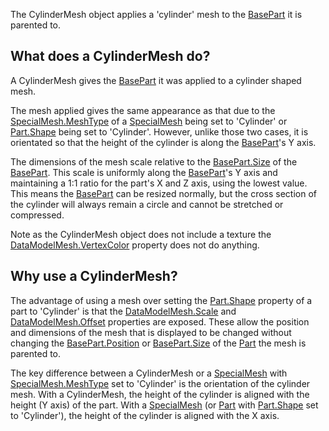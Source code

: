 The CylinderMesh object applies a 'cylinder' mesh to the [BasePart](https://create.roblox.com/docs/reference/engine/classes/BasePart) it is
parented to.

## What does a CylinderMesh do?

A CylinderMesh gives the [BasePart](https://create.roblox.com/docs/reference/engine/classes/BasePart) it was applied to a cylinder shaped mesh.

The mesh applied gives the same appearance as that due to the
[SpecialMesh.MeshType](https://create.roblox.com/docs/reference/engine/classes/SpecialMesh#MeshType) of a [SpecialMesh](https://create.roblox.com/docs/reference/engine/classes/SpecialMesh) being set to 'Cylinder' or
[Part.Shape](https://create.roblox.com/docs/reference/engine/classes/Part#Shape) being set to 'Cylinder'. However, unlike those two cases, it is
orientated so that the height of the cylinder is along the [BasePart](https://create.roblox.com/docs/reference/engine/classes/BasePart)'s Y
axis.

The dimensions of the mesh scale relative to the [BasePart.Size](https://create.roblox.com/docs/reference/engine/classes/BasePart#Size) of the
[BasePart](https://create.roblox.com/docs/reference/engine/classes/BasePart). This scale is uniformly along the [BasePart](https://create.roblox.com/docs/reference/engine/classes/BasePart)'s Y axis and
maintaining a 1:1 ratio for the part's X and Z axis, using the lowest value.
This means the [BasePart](https://create.roblox.com/docs/reference/engine/classes/BasePart) can be resized normally, but the cross section of
the cylinder will always remain a circle and cannot be stretched or
compressed.

Note as the CylinderMesh object does not include a texture the
[DataModelMesh.VertexColor](https://create.roblox.com/docs/reference/engine/classes/DataModelMesh#VertexColor) property does not do anything.

## Why use a CylinderMesh?

The advantage of using a mesh over setting the [Part.Shape](https://create.roblox.com/docs/reference/engine/classes/Part#Shape) property of a part
to 'Cylinder' is that the [DataModelMesh.Scale](https://create.roblox.com/docs/reference/engine/classes/DataModelMesh#Scale) and [DataModelMesh.Offset](https://create.roblox.com/docs/reference/engine/classes/DataModelMesh#Offset)
properties are exposed. These allow the position and dimensions of the mesh
that is displayed to be changed without changing the [BasePart.Position](https://create.roblox.com/docs/reference/engine/classes/BasePart#Position) or
[BasePart.Size](https://create.roblox.com/docs/reference/engine/classes/BasePart#Size) of the [Part](https://create.roblox.com/docs/reference/engine/classes/Part) the mesh is parented to.

The key difference between a CylinderMesh or a [SpecialMesh](https://create.roblox.com/docs/reference/engine/classes/SpecialMesh) with
[SpecialMesh.MeshType](https://create.roblox.com/docs/reference/engine/classes/SpecialMesh#MeshType) set to 'Cylinder' is the orientation of the cylinder
mesh. With a CylinderMesh, the height of the cylinder is aligned with the
height (Y axis) of the part. With a [SpecialMesh](https://create.roblox.com/docs/reference/engine/classes/SpecialMesh) (or [Part](https://create.roblox.com/docs/reference/engine/classes/Part) with [Part.Shape](https://create.roblox.com/docs/reference/engine/classes/Part#Shape)
set to 'Cylinder'), the height of the cylinder is aligned with the X axis.